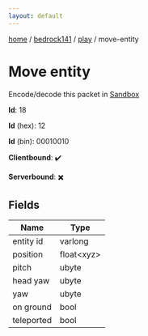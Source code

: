 ```yaml
---
layout: default
---
```


[home](/)  /  [bedrock141](/protocol/bedrock141)  /  [play](/protocol/bedrock141/play)  /  move-entity

# Move entity

Encode/decode this packet in [Sandbox](../../../sandbox/bedrock141#Play.MoveEntity)

**Id**: 18

**Id** (hex): 12

**Id** (bin): 00010010

**Clientbound**: ✔️

**Serverbound**: ✖️

## Fields

Name | Type
---|---
entity id | varlong
position | float&lt;xyz&gt;
pitch | ubyte
head yaw | ubyte
yaw | ubyte
on ground | bool
teleported | bool
